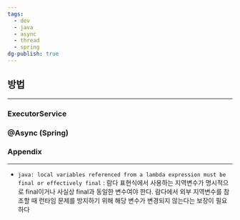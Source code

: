 ```yaml
---
tags:
  - dev
  - java
  - async
  - thread
  - spring
dg-publish: true
---
```

## 방법
---
### ExecutorService
### @Async (Spring)
### Appendix
---
- `java: local variables referenced from a lambda expression must be final or effectively final` : 람다 표현식에서 사용하는 지역변수가 명시적으로 final이거나 사실상 final과 동일한 변수여야 한다. 람다에서 외부 지역변수를 참조할 때 런타임 문제를 방지하기 위해 해당 변수가 변경되지 않는다는 보장이 필요하다